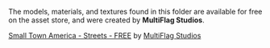 The models, materials, and textures found in this folder are available for free on the asset store, and were created by **MultiFlag Studios**.

[Small Town America - Streets - FREE](https://assetstore.unity.com/packages/3d/small-town-america-streets-free-59759#publisher) by [MultiFlag Studios](http://www.multiflagstudios.com/)